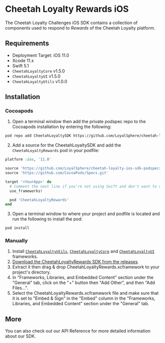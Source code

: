 # Cheetah Loyalty Rewards iOS

The Cheetah Loyalty Challenges iOS SDK contains a collection of components used to respond to *Rewards* of the Cheetah Loyalty platform.

## Requirements
* Deployment Target: iOS 11.0
* Xcode 11.x
* Swift 5.1
* `CheetahLoyaltyCore` v1.5.0
* `CheetahLoyaltyUI` v1.5.0
* `CheetahLoyaltyUtils` v1.0.0

## Installation

### Cocoapods

1. Open a terminal window then add the private podspec repo to the Cocoapods installation by entering the following:

```sh
pod repo add CheetahLoyaltySDK https://github.com/LoyalSphere/cheetah-loyalty-ios-sdk-podspecs.git
```

2. Add a source for the CheetahLoyaltySDK and add the `CheetahLoyaltyRewards` pod in your podfile:

```ruby
platform :ios, '11.0'

source 'https://github.com/LoyalSphere/cheetah-loyalty-ios-sdk-podspecs.git'
source 'https://github.com/CocoaPods/Specs.git'

target '<YourApp>' do
  # Comment the next line if you're not using Swift and don't want to use dynamic frameworks
  use_frameworks!

  pod 'CheetahLoyaltyRewards'
end
```

3. Open a terminal window to where your project and podfile is located and run the following to install the pod:

```sh
pod install
```


### Manually

1. Install [`CheetahLoyaltyUtils`](https://github.com/LoyalSphere/cheetah-loyalty-ios-sdk/blob/master/CheetahLoyaltyUtils/README.md), [`CheetahLoyaltyCore`](https://github.com/LoyalSphere/cheetah-loyalty-ios-sdk/blob/master/CheetahLoyaltyCore/README.md) and [`CheetahLoyaltyUI`](https://github.com/LoyalSphere/cheetah-loyalty-ios-sdk/blob/master/CheetahLoyaltyUI/README.md) frameworks.
2. [Download the CheetahLoyaltyRewards SDK from the releases](https://github.com/LoyalSphere/cheetah-loyalty-ios-sdk/releases).
2. Extract it then drag & drop CheetahLoyaltyRewards.xcframework to your project's directory.
3. In "Frameworks, Libraries, and Embedded Content" section under the "General" tab, click on the "+" button then "Add Other", and then "Add Files...".
4. Select the CheetahLoyaltyRewards.xcframework file and make sure that it is set to "Embed & Sign" in the "Embed" column in the "Frameworks, Libraries, and Embedded Content" section under the "General" tab.


## More
You can also check out our API Reference for more detailed information about our SDK.
